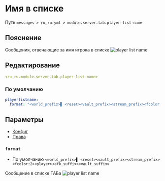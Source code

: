 # Имя в списке
Путь `messages > ru_ru.yml > module.server.tab.player-list-name`

## Пояснение
Сообщения, отвечающие за имя игрока в списке
![player list name](/playerlistname.png)

## Редактирование
```yaml
<ru_ru.module.server.tab.player-list-name>
```

### По умолчанию
```yaml
playerlistname:
  format: "<world_prefix>▋ <reset><vault_prefix><stream_prefix><fcolor:2><player><afk_suffix><vault_suffix>"
```

## Параметры

- [Конфиг](/en/config/module/server/tab/playerlistname/)
- [Права](/en/permissions/module/server/tab/playerlistname/)

### `format`
- По умолчанию `<world_prefix>▋ <reset><vault_prefix><stream_prefix><fcolor:2><player><afk_suffix><vault_suffix>`

Сообщение в списке ТАБа
![player list name](/playerlistname.png)

